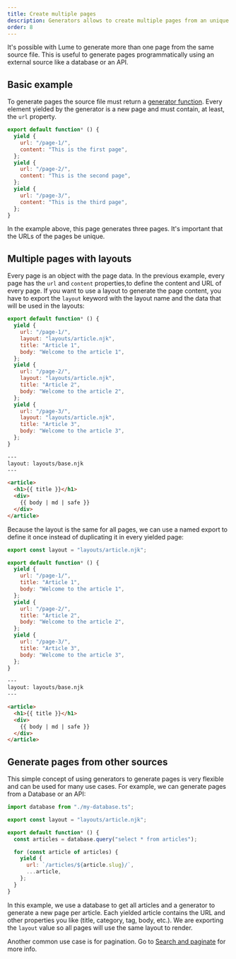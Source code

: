 ```yaml
---
title: Create multiple pages
description: Generators allows to create multiple pages from an unique source file
order: 8
---
```


It's possible with Lume to generate more than one page from the same source
file. This is useful to generate pages programmatically using an external source
like a database or an API.

## Basic example

To generate pages the source file must return a
[generator function](https://developer.mozilla.org/en-US/docs/Web/JavaScript/Reference/Statements/function*).
Every element yielded by the generator is a new page and must contain, at least,
the `url` property.

```js
export default function* () {
  yield {
    url: "/page-1/",
    content: "This is the first page",
  };
  yield {
    url: "/page-2/",
    content: "This is the second page",
  };
  yield {
    url: "/page-3/",
    content: "This is the third page",
  };
}
```

In the example above, this page generates three pages. It's important that the
URLs of the pages be unique.

## Multiple pages with layouts

Every page is an object with the page data. In the previous example, every page
has the `url` and `content` properties,to define the content and URL of every
page. If you want to use a layout to generate the page content, you have to
export the `layout` keyword with the layout name and the data that will be used
in the layouts:

<lume-code>

```js {title="pages.tmpl.js"}
export default function* () {
  yield {
    url: "/page-1/",
    layout: "layouts/article.njk",
    title: "Article 1",
    body: "Welcome to the article 1",
  };
  yield {
    url: "/page-2/",
    layout: "layouts/article.njk",
    title: "Article 2",
    body: "Welcome to the article 2",
  };
  yield {
    url: "/page-3/",
    layout: "layouts/article.njk",
    title: "Article 3",
    body: "Welcome to the article 3",
  };
}
```

```html {title=_includes/layouts/article.njk}
---
layout: layouts/base.njk
---

<article>
  <h1>{{ title }}</h1>
  <div>
    {{ body | md | safe }}
  </div>
</article>
```

</lume-code>

Because the layout is the same for all pages, we can use a named export to
define it once instead of duplicating it in every yielded page:

<lume-code>

```js {title="pages.tmpl.js"}
export const layout = "layouts/article.njk";

export default function* () {
  yield {
    url: "/page-1/",
    title: "Article 1",
    body: "Welcome to the article 1",
  };
  yield {
    url: "/page-2/",
    title: "Article 2",
    body: "Welcome to the article 2",
  };
  yield {
    url: "/page-3/",
    title: "Article 3",
    body: "Welcome to the article 3",
  };
}
```

```html {title=_includes/layouts/article.njk}
---
layout: layouts/base.njk
---

<article>
  <h1>{{ title }}</h1>
  <div>
    {{ body | md | safe }}
  </div>
</article>
```

</lume-code>

## Generate pages from other sources

This simple concept of using generators to generate pages is very flexible and
can be used for many use cases. For example, we can generate pages from a
Database or an API:

```js
import database from "./my-database.ts";

export const layout = "layouts/article.njk";

export default function* () {
  const articles = database.query("select * from articles");

  for (const article of articles) {
    yield {
      url: `/articles/${article.slug}/`,
      ...article,
    };
  }
}
```

In this example, we use a database to get all articles and a generator to
generate a new page per article. Each yielded article contains the URL and other
properties you like (title, category, tag, body, etc.). We are exporting the
`layout` value so all pages will use the same layout to render.

Another common use case is for pagination. Go to
[Search and paginate](./searching.md) for more info.
